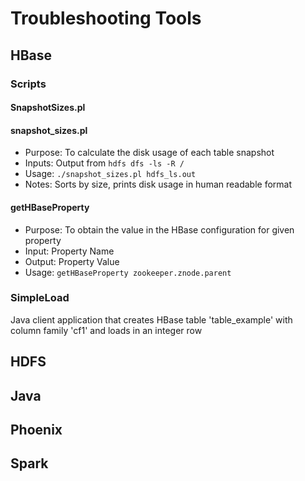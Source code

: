 # Troubleshooting Tools
## HBase
### Scripts
#### SnapshotSizes.pl
#### snapshot_sizes.pl
- Purpose: To calculate the disk usage of each table snapshot
- Inputs:  Output from `hdfs dfs -ls -R /`
- Usage:   `./snapshot_sizes.pl hdfs_ls.out`
- Notes:   Sorts by size, prints disk usage in human readable format

#### getHBaseProperty
- Purpose: To obtain the value in the HBase configuration for given property
- Input:   Property Name 
- Output:  Property Value
- Usage:   `getHBaseProperty zookeeper.znode.parent`


### SimpleLoad
Java client application that creates HBase table 'table_example' with column family 'cf1' and loads in an integer row



## HDFS

## Java

## Phoenix

## Spark

